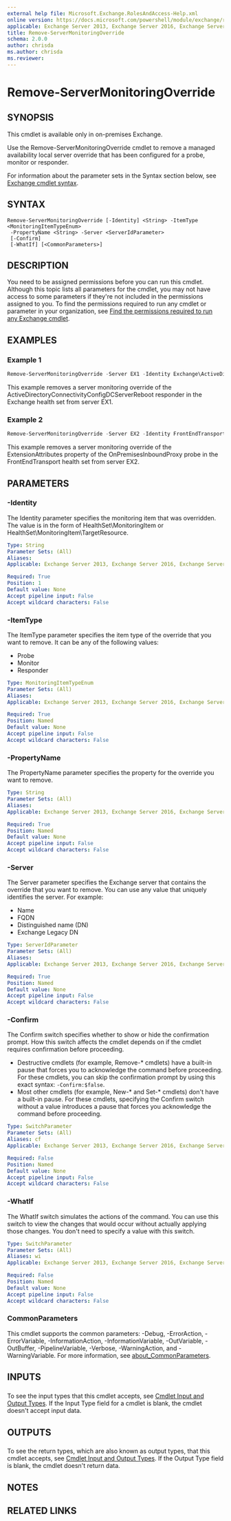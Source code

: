 ```yaml
---
external help file: Microsoft.Exchange.RolesAndAccess-Help.xml
online version: https://docs.microsoft.com/powershell/module/exchange/remove-servermonitoringoverride
applicable: Exchange Server 2013, Exchange Server 2016, Exchange Server 2019
title: Remove-ServerMonitoringOverride
schema: 2.0.0
author: chrisda
ms.author: chrisda
ms.reviewer:
---
```


# Remove-ServerMonitoringOverride

## SYNOPSIS
This cmdlet is available only in on-premises Exchange.

Use the Remove-ServerMonitoringOverride cmdlet to remove a managed availability local server override that has been configured for a probe, monitor or responder.

For information about the parameter sets in the Syntax section below, see [Exchange cmdlet syntax](https://docs.microsoft.com/powershell/exchange/exchange-cmdlet-syntax).

## SYNTAX

```
Remove-ServerMonitoringOverride [-Identity] <String> -ItemType <MonitoringItemTypeEnum>
 -PropertyName <String> -Server <ServerIdParameter>
 [-Confirm]
 [-WhatIf] [<CommonParameters>]
```

## DESCRIPTION
You need to be assigned permissions before you can run this cmdlet. Although this topic lists all parameters for the cmdlet, you may not have access to some parameters if they're not included in the permissions assigned to you. To find the permissions required to run any cmdlet or parameter in your organization, see [Find the permissions required to run any Exchange cmdlet](https://docs.microsoft.com/powershell/exchange/find-exchange-cmdlet-permissions).

## EXAMPLES

### Example 1
```powershell
Remove-ServerMonitoringOverride -Server EX1 -Identity Exchange\ActiveDirectoryConnectivityConfigDCServerReboot -ItemType Responder -PropertyName Enabled
```

This example removes a server monitoring override of the ActiveDirectoryConnectivityConfigDCServerReboot responder in the Exchange health set from server EX1.

### Example 2
```powershell
Remove-ServerMonitoringOverride -Server EX2 -Identity FrontEndTransport\OnPremisesInboundProxy -ItemType Probe -PropertyName ExtensionAttributes
```

This example removes a server monitoring override of the ExtensionAttributes property of the OnPremisesInboundProxy probe in the FrontEndTransport health set from server EX2.

## PARAMETERS

### -Identity
The Identity parameter specifies the monitoring item that was overridden. The value is in the form of HealthSet\\MonitoringItem or HealthSet\\MonitoringItem\\TargetResource.

```yaml
Type: String
Parameter Sets: (All)
Aliases:
Applicable: Exchange Server 2013, Exchange Server 2016, Exchange Server 2019

Required: True
Position: 1
Default value: None
Accept pipeline input: False
Accept wildcard characters: False
```

### -ItemType
The ItemType parameter specifies the item type of the override that you want to remove. It can be any of the following values:

- Probe
- Monitor
- Responder

```yaml
Type: MonitoringItemTypeEnum
Parameter Sets: (All)
Aliases:
Applicable: Exchange Server 2013, Exchange Server 2016, Exchange Server 2019

Required: True
Position: Named
Default value: None
Accept pipeline input: False
Accept wildcard characters: False
```

### -PropertyName
The PropertyName parameter specifies the property for the override you want to remove.

```yaml
Type: String
Parameter Sets: (All)
Aliases:
Applicable: Exchange Server 2013, Exchange Server 2016, Exchange Server 2019

Required: True
Position: Named
Default value: None
Accept pipeline input: False
Accept wildcard characters: False
```

### -Server
The Server parameter specifies the Exchange server that contains the override that you want to remove. You can use any value that uniquely identifies the server. For example:

- Name
- FQDN
- Distinguished name (DN)
- Exchange Legacy DN

```yaml
Type: ServerIdParameter
Parameter Sets: (All)
Aliases:
Applicable: Exchange Server 2013, Exchange Server 2016, Exchange Server 2019

Required: True
Position: Named
Default value: None
Accept pipeline input: False
Accept wildcard characters: False
```

### -Confirm
The Confirm switch specifies whether to show or hide the confirmation prompt. How this switch affects the cmdlet depends on if the cmdlet requires confirmation before proceeding.

- Destructive cmdlets (for example, Remove-\* cmdlets) have a built-in pause that forces you to acknowledge the command before proceeding. For these cmdlets, you can skip the confirmation prompt by using this exact syntax: `-Confirm:$false`.
- Most other cmdlets (for example, New-\* and Set-\* cmdlets) don't have a built-in pause. For these cmdlets, specifying the Confirm switch without a value introduces a pause that forces you acknowledge the command before proceeding.

```yaml
Type: SwitchParameter
Parameter Sets: (All)
Aliases: cf
Applicable: Exchange Server 2013, Exchange Server 2016, Exchange Server 2019

Required: False
Position: Named
Default value: None
Accept pipeline input: False
Accept wildcard characters: False
```

### -WhatIf
The WhatIf switch simulates the actions of the command. You can use this switch to view the changes that would occur without actually applying those changes. You don't need to specify a value with this switch.

```yaml
Type: SwitchParameter
Parameter Sets: (All)
Aliases: wi
Applicable: Exchange Server 2013, Exchange Server 2016, Exchange Server 2019

Required: False
Position: Named
Default value: None
Accept pipeline input: False
Accept wildcard characters: False
```

### CommonParameters
This cmdlet supports the common parameters: -Debug, -ErrorAction, -ErrorVariable, -InformationAction, -InformationVariable, -OutVariable, -OutBuffer, -PipelineVariable, -Verbose, -WarningAction, and -WarningVariable. For more information, see [about_CommonParameters](https://go.microsoft.com/fwlink/p/?LinkID=113216).

## INPUTS

###  
To see the input types that this cmdlet accepts, see [Cmdlet Input and Output Types](https://go.microsoft.com/fwlink/p/?linkId=616387). If the Input Type field for a cmdlet is blank, the cmdlet doesn't accept input data.

## OUTPUTS

###  
To see the return types, which are also known as output types, that this cmdlet accepts, see [Cmdlet Input and Output Types](https://go.microsoft.com/fwlink/p/?linkId=616387). If the Output Type field is blank, the cmdlet doesn't return data.

## NOTES

## RELATED LINKS
